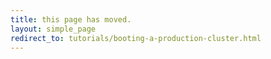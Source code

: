 ```yaml
---
title: this page has moved.
layout: simple_page
redirect_to: tutorials/booting-a-production-cluster.html
---
```

